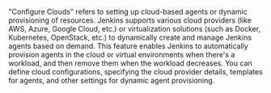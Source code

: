 "Configure Clouds" refers to setting up cloud-based agents or dynamic provisioning of resources. 
Jenkins supports various cloud providers (like AWS, Azure, Google Cloud, etc.) or virtualization solutions (such as Docker, Kubernetes, OpenStack, etc.) to dynamically create and manage Jenkins agents based on demand. 
This feature enables Jenkins to automatically provision agents in the cloud or virtual environments when there's a workload, and then remove them when the workload decreases. 
You can define cloud configurations, specifying the cloud provider details, templates for agents, and other settings for dynamic agent provisioning.